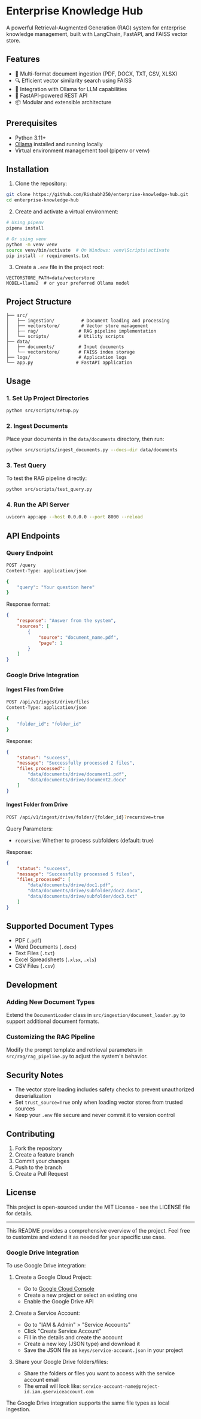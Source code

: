 # Enterprise Knowledge Hub

A powerful Retrieval-Augmented Generation (RAG) system for enterprise knowledge management, built with LangChain, FastAPI, and FAISS vector store.

## Features

- 📄 Multi-format document ingestion (PDF, DOCX, TXT, CSV, XLSX)
- 🔍 Efficient vector similarity search using FAISS
- 🤖 Integration with Ollama for LLM capabilities
- 🚀 FastAPI-powered REST API
- 📦 Modular and extensible architecture

## Prerequisites

- Python 3.11+
- [Ollama](https://ollama.ai/) installed and running locally
- Virtual environment management tool (pipenv or venv)

## Installation

1. Clone the repository:
```bash
git clone https://github.com/Rishabh250/enterprise-knowledge-hub.git
cd enterprise-knowledge-hub
```

2. Create and activate a virtual environment:
```bash
# Using pipenv
pipenv install

# Or using venv
python -m venv venv
source venv/bin/activate  # On Windows: venv\Scripts\activate
pip install -r requirements.txt
```

3. Create a `.env` file in the project root:
```env
VECTORSTORE_PATH=data/vectorstore
MODEL=llama2  # or your preferred Ollama model
```

## Project Structure

```
├── src/
│   ├── ingestion/          # Document loading and processing
│   ├── vectorstore/        # Vector store management
│   ├── rag/               # RAG pipeline implementation
│   └── scripts/           # Utility scripts
├── data/
│   ├── documents/         # Input documents
│   └── vectorstore/       # FAISS index storage
├── logs/                  # Application logs
└── app.py                # FastAPI application
```

## Usage

### 1. Set Up Project Directories

```bash
python src/scripts/setup.py
```

### 2. Ingest Documents

Place your documents in the `data/documents` directory, then run:

```bash
python src/scripts/ingest_documents.py --docs-dir data/documents
```

### 3. Test Query

To test the RAG pipeline directly:

```bash
python src/scripts/test_query.py
```

### 4. Run the API Server

```bash
uvicorn app:app --host 0.0.0.0 --port 8000 --reload
```

## API Endpoints

### Query Endpoint

```bash
POST /query
Content-Type: application/json

{
    "query": "Your question here"
}
```

Response format:
```json
{
    "response": "Answer from the system",
    "sources": [
        {
            "source": "document_name.pdf",
            "page": 1
        }
    ]
}
```

### Google Drive Integration

#### Ingest Files from Drive

```bash
POST /api/v1/ingest/drive/files
Content-Type: application/json

{
    "folder_id": "folder_id"
}
```

Response:
```json
{
    "status": "success",
    "message": "Successfully processed 2 files",
    "files_processed": [
        "data/documents/drive/document1.pdf",
        "data/documents/drive/document2.docx"
    ]
}
```

#### Ingest Folder from Drive

```bash
POST /api/v1/ingest/drive/folder/{folder_id}?recursive=true
```

Query Parameters:
- `recursive`: Whether to process subfolders (default: true)

Response:
```json
{
    "status": "success",
    "message": "Successfully processed 5 files",
    "files_processed": [
        "data/documents/drive/doc1.pdf",
        "data/documents/drive/subfolder/doc2.docx",
        "data/documents/drive/subfolder/doc3.txt"
    ]
}
```

## Supported Document Types

- PDF (`.pdf`)
- Word Documents (`.docx`)
- Text Files (`.txt`)
- Excel Spreadsheets (`.xlsx`, `.xls`)
- CSV Files (`.csv`)

## Development

### Adding New Document Types

Extend the `DocumentLoader` class in `src/ingestion/document_loader.py` to support additional document formats.

### Customizing the RAG Pipeline

Modify the prompt template and retrieval parameters in `src/rag/rag_pipeline.py` to adjust the system's behavior.

## Security Notes

- The vector store loading includes safety checks to prevent unauthorized deserialization
- Set `trust_source=True` only when loading vector stores from trusted sources
- Keep your `.env` file secure and never commit it to version control

## Contributing

1. Fork the repository
2. Create a feature branch
3. Commit your changes
4. Push to the branch
5. Create a Pull Request

## License

This project is open-sourced under the MIT License - see the LICENSE file for details.

---

This README provides a comprehensive overview of the project. Feel free to customize and extend it as needed for your specific use case.

### Google Drive Integration

To use Google Drive integration:

1. Create a Google Cloud Project:
   - Go to [Google Cloud Console](https://console.cloud.google.com/)
   - Create a new project or select an existing one
   - Enable the Google Drive API

2. Create a Service Account:
   - Go to "IAM & Admin" > "Service Accounts"
   - Click "Create Service Account"
   - Fill in the details and create the account
   - Create a new key (JSON type) and download it
   - Save the JSON file as `keys/service-account.json` in your project

3. Share your Google Drive folders/files:
   - Share the folders or files you want to access with the service account email
   - The email will look like: `service-account-name@project-id.iam.gserviceaccount.com`

The Google Drive integration supports the same file types as local ingestion.

